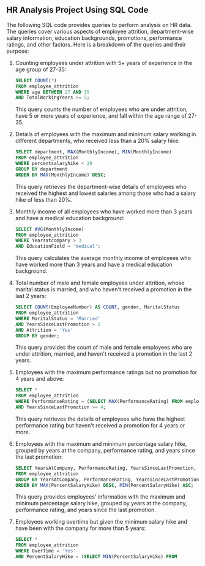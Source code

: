 ## HR Analysis Project Using SQL Code

The following SQL code provides queries to perform analysis on HR data. The queries cover various aspects of employee attrition, department-wise salary information, education backgrounds, promotions, performance ratings, and other factors. Here is a breakdown of the queries and their purpose:

1. Counting employees under attrition with 5+ years of experience in the age group of 27-35:
   ```sql
   SELECT COUNT(*)
   FROM employee_attrition
   WHERE age BETWEEN 27 AND 35 
   AND TotalWorkingYears >= 5;
   ```
   This query counts the number of employees who are under attrition, have 5 or more years of experience, and fall within the age range of 27-35.

2. Details of employees with the maximum and minimum salary working in different departments, who received less than a 20% salary hike:
   ```sql
   SELECT department, MAX(MonthlyIncome), MIN(MonthlyIncome)
   FROM employee_attrition
   WHERE percentsalaryhike < 20
   GROUP BY department
   ORDER BY MAX(MonthlyIncome) DESC;
   ```
   This query retrieves the department-wise details of employees who received the highest and lowest salaries among those who had a salary hike of less than 20%.

3. Monthly income of all employees who have worked more than 3 years and have a medical education background:
   ```sql
   SELECT AVG(MonthlyIncome)
   FROM employee_attrition
   WHERE Yearsatcompany > 3 
   AND EducationField = 'medical';
   ```
   This query calculates the average monthly income of employees who have worked more than 3 years and have a medical education background.

4. Total number of male and female employees under attrition, whose marital status is married, and who haven't received a promotion in the last 2 years:
   ```sql
   SELECT COUNT(EmployeeNumber) AS COUNT, gender, MaritalStatus
   FROM employee_attrition
   WHERE MaritalStatus = 'Married'
   AND YearsSinceLastPromotion > 2
   AND Attrition = 'Yes'
   GROUP BY gender;
   ```
   This query provides the count of male and female employees who are under attrition, married, and haven't received a promotion in the last 2 years.

5. Employees with the maximum performance ratings but no promotion for 4 years and above:
   ```sql
   SELECT *
   FROM employee_attrition
   WHERE PerformanceRating = (SELECT MAX(PerformanceRating) FROM employee_attrition) 
   AND YearsSinceLastPromotion >= 4;
   ```
   This query retrieves the details of employees who have the highest performance rating but haven't received a promotion for 4 years or more.

6. Employees with the maximum and minimum percentage salary hike, grouped by years at the company, performance rating, and years since the last promotion:
   ```sql
   SELECT YearsAtCompany, PerformanceRating, YearsSinceLastPromotion, MAX(PercentSalaryHike), MIN(PercentSalaryHike)
   FROM employee_attrition
   GROUP BY YearsAtCompany, PerformanceRating, YearsSinceLastPromotion
   ORDER BY MAX(PercentSalaryHike) DESC, MIN(PercentSalaryHike) ASC;
   ```
   This query provides employees' information with the maximum and minimum percentage salary hike, grouped by years at the company, performance rating, and years since the last promotion.

7. Employees working overtime but given the minimum salary hike and have been with the company for more than 5 years:
   ```sql
   SELECT *
   FROM employee_attrition
   WHERE OverTime = 'Yes'
   AND PercentSalaryHike = (SELECT MIN(PercentSalaryHike) FROM

